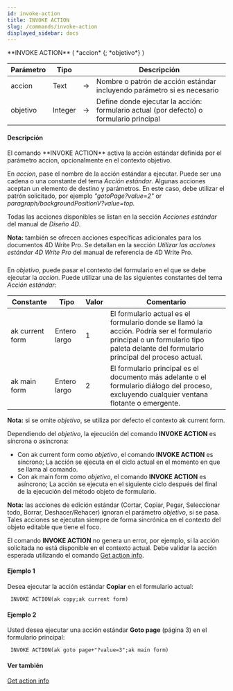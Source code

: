 ```yaml
---
id: invoke-action
title: INVOKE ACTION
slug: /commands/invoke-action
displayed_sidebar: docs
---
```


<!--REF #_command_.INVOKE ACTION.Syntax-->**INVOKE ACTION** ( *accion* {; *objetivo*} )<!-- END REF-->
<!--REF #_command_.INVOKE ACTION.Params-->
| Parámetro | Tipo |  | Descripción |
| --- | --- | --- | --- |
| accion | Text | &rarr; | Nombre o patrón de acción estándar incluyendo parámetro si es necesario |
| objetivo | Integer | &rarr; | Define donde ejecutar la acción: formulario actual (por defecto) o formulario principal |

<!-- END REF-->

#### Descripción 

<!--REF #_command_.INVOKE ACTION.Summary-->El comando **INVOKE ACTION** activa la acción estándar definida por el parámetro accion, opcionalmente en el contexto objetivo.<!-- END REF-->

En *accion*, pase el nombre de la acción estándar a ejecutar. Puede ser una cadena o una constante del tema *Acción estándar*. Algunas acciones aceptan un elemento de destino y parámetros. En este caso, debe utilizar el patrón solicitado, por ejemplo *"gotoPage?value=2"* or *paragraph/backgroundPositionV?value=top.*

Todas las acciones disponibles se listan en la sección *Acciones estándar* del manual de *Diseño 4D*.

**Nota:** también se ofrecen acciones específicas adicionales para los documentos 4D Write Pro. Se detallan en la sección *Utilizar las acciones estándar 4D Write Pro* del manual de referencia de 4D Write Pro.

##### 

En *objetivo*, puede pasar el contexto del formulario en el que se debe ejecutar la *accion*. Puede utilizar una de las siguientes constantes del tema *Acción estándar*:

| Constante       | Tipo         | Valor | Comentario                                                                                                                                                                          |
| --------------- | ------------ | ----- | ----------------------------------------------------------------------------------------------------------------------------------------------------------------------------------- |
| ak current form | Entero largo | 1     | El formulario actual es el formulario donde se llamó la acción. Podría ser el formulario principal o un formulario tipo paleta delante del formulario principal del proceso actual. |
| ak main form    | Entero largo | 2     | El formulario principal es el documento más adelante o el formulario diálogo del proceso, excluyendo cualquier ventana flotante o emergente.                                        |

**Nota:** si se omite *objetivo*, se utiliza por defecto el contexto ak current form. 

Dependiendo del *objetivo*, la ejecución del comando **INVOKE ACTION** es síncrona o asíncrona:

* Con ak current form como *objetivo*, el comando **INVOKE ACTION** es síncrono; La acción se ejecuta en el ciclo actual en el momento en que se llama al comando.
* Con ak main form como *objetivo*, el comando **INVOKE ACTION** es asíncrono; La acción se ejecuta en el siguiente ciclo después del final de la ejecución del método objeto de formulario.

**Nota:** las acciones de edición estándar (Cortar, Copiar, Pegar, Seleccionar todo, Borrar, Deshacer/Rehacer) ignoran el parámetro *objetivo*, si se pasa. Tales acciones se ejecutan siempre de forma sincrónica en el contexto del objeto editable que tiene el foco.

El comando **INVOKE ACTION** no genera un error, por ejemplo, si la acción solicitada no está disponible en el contexto actual. Debe validar la acción esperada utilizando el comando [Get action info](get-action-info.md). 

#### Ejemplo 1 

Desea ejecutar la acción estándar **Copiar** en el formulario actual:

```4d
 INVOKE ACTION(ak copy;ak current form)
```

#### Ejemplo 2 

Usted desea ejecutar una acción estándar **Goto page** (página 3) en el formulario principal:

```4d
 INVOKE ACTION(ak goto page+"?value=3";ak main form)
```

#### Ver también 

[Get action info](get-action-info.md)  